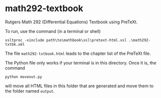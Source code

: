 # math292-textbook
Rutgers Math 292 (Differential Equations) Textbook using PreTeXt.

To run, use the command (in a terminal or shell)

`xsltproc -xinclude path\to\mathbook\xsl\pretext-html.xsl .\math292-txtbk.xml`

The file `math292-txtbook.html` leads to the chapter list of the PreTeXt file.

The Python file only works if your terminal is in this directory. Once it is, the command

`python moveout.py`

will move all HTML files in this folder that are generated and move them to the folder named `output`.
